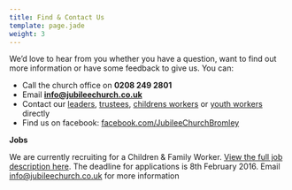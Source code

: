 ```yaml
---
title: Find & Contact Us
template: page.jade
weight: 3
---
```


We’d love to hear from you whether you have a question, want to find out more information or have some feedback to give us. You can:

- Call the church office on **0208 249 2801**
- Email **<info@jubileechurch.co.uk>**
- Contact our [leaders](/pages/who-we-are/#our-leaders), [trustees](/pages/who-we-are/#our-trustees), [childrens workers](mailto:children@jubileechurch.co.uk) or [youth workers](mailto:youth@jubileechurch.co.uk) directly
- Find us on facebook: [facebook.com/JubileeChurchBromley](http://www.facebook.com/JubileeChurchBromley)


**Jobs**

We are currently recruiting for a Children & Family Worker. [View the full job description here](https://www.new-wine.org/find-a-job/job/1786). The deadline for applications is 8th February 2016. Email <info@jubileechurch.co.uk> for more information




